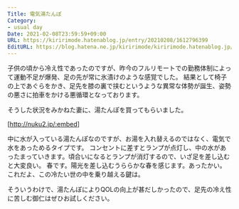 ```yaml
---
Title: 電気湯たんぽ
Category:
- usual day
Date: 2021-02-08T23:59:59+09:00
URL: https://kiririmode.hatenablog.jp/entry/20210208/1612796399
EditURL: https://blog.hatena.ne.jp/kiririmode/kiririmode.hatenablog.jp/atom/entry/26006613690938125
---
```


子供の頃から冷え性であったのですが、昨今のフルリモートでの勤務体制によって運動不足が爆発、足の先が常に氷漬けのような感覚でした。
結果として椅子の上であぐらをかき、足先を膝の裏で挟むというような異常な体勢が誕生、姿勢の悪さに拍車をかける悪循環となっております。

そうした状況をみかねた妻に、湯たんぽを買ってもらいました。

[http://nuku2.jp/:embed]

中に水が入っている湯たんぽなのですが、お湯を入れ替えるのではなく、電気で水をあっためるタイプです。
コンセントに差すとランプが点灯し、中の水があったまっていきます。頃合いになるとランプが消灯するので、いざ足を差し込むと大変良い。
春です。陽光を差し込むうららかな春を感じます。あったかい。これだよ、この冷たい世の中を乗り越える鍵は。

そういうわけで、湯たんぽによりQOLの向上が甚だしかったので、足先の冷え性に苦しむ御仁はぜひお試しください。
